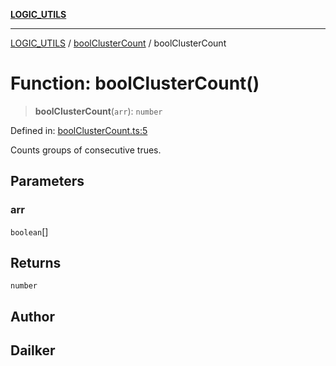 [**LOGIC_UTILS**](../../README.md)

***

[LOGIC_UTILS](../../README.md) / [boolClusterCount](../README.md) / boolClusterCount

# Function: boolClusterCount()

> **boolClusterCount**(`arr`): `number`

Defined in: [boolClusterCount.ts:5](https://github.com/dailker/everyutil/blob/bf8adc96ac84c1d33f18a4705d529c444472a677/src/logic/boolClusterCount.ts#L5)

Counts groups of consecutive trues.

## Parameters

### arr

`boolean`[]

## Returns

`number`

## Author

## Dailker
